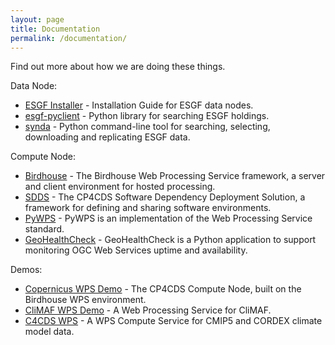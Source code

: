 ```yaml
---
layout: page
title: Documentation
permalink: /documentation/
---
```

Find out more about how we are doing these things.

Data Node:

* [ESGF Installer](https://github.com/ESGF/esgf-installer/wiki) - Installation Guide for ESGF data nodes.
* [esgf-pyclient](https://esgf-pyclient.readthedocs.io/en/latest/) - Python library for searching ESGF holdings.
* [synda](http://prodiguer.github.io/synda/) - Python command-line tool for searching, selecting, downloading and replicating ESGF data.

Compute Node:

* [Birdhouse](http://bird-house.github.io/) - The Birdhouse Web Processing Service framework, a server and client environment for hosted processing.
* [SDDS](https://sdds.readthedocs.io/en/latest/) - The CP4CDS Software Dependency Deployment Solution, a framework for defining and sharing software environments.
* [PyWPS](https://pywps.org/) - PyWPS is an implementation of the Web Processing Service standard.
* [GeoHealthCheck](https://geohealthcheck.org/) - GeoHealthCheck is a Python application to support monitoring OGC Web Services uptime and availability.

Demos:

* [Copernicus WPS Demo](https://copernicus-wps-demo.readthedocs.io/en/latest/) - The CP4CDS Compute Node, built on the Birdhouse WPS environment.
* [CliMAF WPS Demo](https://climaf-wps-demo.readthedocs.io/en/latest/) - A Web Processing Service for CliMAF.
* [C4CDS WPS](https://c4cds-wps.readthedocs.io/en/latest/) - A WPS Compute Service for CMIP5 and CORDEX climate model data.

<!--
- [svcs/authn.md](Authentication) - let's get this one out of the way first...important stuff you need to know how to do :-)
- [tools/find_data.md](Finding data) - search with `esgf-pyclient` and `synda`.
- [tools/get_data.md](Getting data) - download/replicate with `esgf-pyclient` and `synda`.
- [svcs/compute.md](The CP4CDS Compute Node) - built on the DKRZ `birdhouse` WPS environment.
- [svcs/processes.md](Running computations) - executing jobs on the Compute Node.
- [tools/pyclient.md](ESGF Pyclient) - python library for searching ESGF holdings.
- [tools/wps.md](The Birdhouse Web Processing Service framework) - a server and client environment for hosted processing.
- [tools/sdds.md](The CP4CDS Software Dependency Deployment Solution***) - a framework for defining and sharing software environments.
- [tools/synda.md](Synda) - python command-line tool for searching, selecting, downloading and replicating ESGF data.
- [svcs/deploy.md](Deployment and load-balancing) - using Kubernetes and Docker.
- [misc/drs_plus.md](Extending the DRS) - to allow greater data specification - suitable for processing inputs.
 -->
